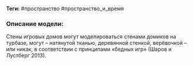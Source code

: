 **Теги:** #пространство #пространство_и_время
### Описание модели:
Стены игровых домов могут моделироваться стенами домиков на турбазе, могут – натянутой тканью, деревянной стенкой, верёвочкой – или никак, в соответствии с принципами «бедных игр» (Шаров и Лустберг 2013).